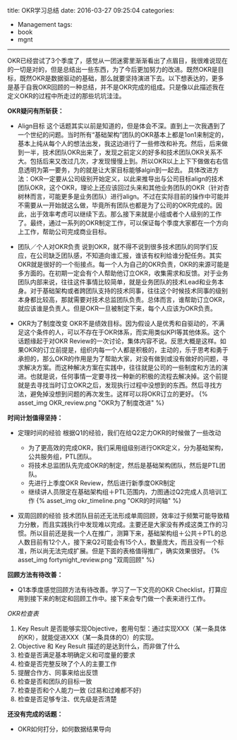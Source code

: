 title: OKR学习总结
date: 2016-03-27 09:25:04
categories:
- Management
tags:
- book
- mgnt
---

OKR已经尝试了3个季度了，感觉从一团迷雾里渐渐看出了点眉目，我很难说现在的一切是对的，但是总结出一些东西，为了今后更加努力的改进。既然OKR是目标，既然OKR是数据驱动的基础，那么就要坚持演进下去。以下想表达的，更多是基于自我OKR回顾的一种总结，并不是OKR完成的组成。只是像以此描述我在定义OKR的过程中所走过的那些坑坑洼洼。

**OKR疑问有所斩获：**

+	Align目标
	这个话题其实以前是知道的，但是体会不深。直到上一次我遇到了一个世纪的问题。当时所有“基础架构”团队的OKR基本上都是1on1来制定的，基本上纯从每个人的想法出发，我这边进行了一些修改和补充。然后，后来做到一半，技术团队OKR出来了，发现之前定义的好多和技术团队OKR关系不大。包括后来又改过几次，才发现慢慢上到。所以OKR以上上下下做做右右信息透明为第一要务，为的就是让大家目标能够algin到一起去。
	具体改进方法：OKR一定要从公司级别开始定义，以此来推导出与公司目标align的技术团队OKR，这个OKR，理论上还应该回过头来和其他业务团队的OKR（针对杏树林而言，可能更多是业务团队）进行align。不过在实际目前的操作中可能并不需要从一开始就这么做，毕竟所有团队也都是为了公司的OKR完成的。因此，出于效率考虑可以继续下去。那么接下来就是小组或者个人级别的工作了。最终，通过一系列的OKR制定工作，可以保证每个季度大家都在一个方向上工作，帮助公司完成商业目标。	
	
+	团队／个人对OKR负责
	说到OKR，就不得不说到很多技术团队的同学们反应，在公司缺乏团队感，不知道向谁汇报，谁该有权利给谁分配任务。其实OKR就是很好的一个衔接点。每一个人为自己的OKR负责，OKR的来源可能是多方面的。在初期一定会有个人帮助他订立OKR，收集需求和反馈。对于业务团队内部来说，往往这件事情比较简单，就是业务团队的技术Lead和业务本身。对于基础架构或者跨团队支持的技术同事，往往这个时候技术同事的级别本身都比较高，那就需要对技术总监团队负责。总体而言，谁帮助订立OKR，就应该谁是负责人。但是OKR一旦被制定下来，每个人应该为OKR负责。
	
+	OKR为了制度改变
	OKR不是绩效目标。因为假设人是优秀和自驱动的，不满足这个条件的人，可以不存在于OKR体系，而实用类似KPI等其他体系。这个话题缘起于对OKR Review的一次讨论，集体内容不说。反思大概是这样。如果OKR的订立前提是，组织内每一个人都是积极的，主动的，乐于思考和勇于承担的，那么OKR的作用是为了帮助大家，对没有做到或没有做好的问题，寻求解决方案。而这种解决方案在实践中，往往就是公司的一些制度和方法的演进。也就是说，任何事情一定要寻找一种新的积极的流程去解决掉。这个前提就是去寻找当时订立OKR之后，发现执行过程中没想到的东西。然后寻找方法，避免掉没想到问题的再次发生。这样可以将OKR订立的更好。
	{% asset_img OKR_review.png "OKR为了制度改进" %}


**时间计划值得坚持：**

+	定理时间的经验
	根据Q1的经验，我们在给Q2定力OKR的时候做了一些改动
	*	为了更高效的完成OKR，我们采用组级别进行OKR定义，分为基础架构，公共服务组，PTL团队。
	*	将技术总监团队先完成OKR的制定，然后是基础架构团队，然后是PTL团队。
	*	先进行上季度OKR Review，然后进行新季度OKR制定
	*	继续讲人员限定在基础架构组＋PTL范围内，力图通过Q2完成人员培训工作
	{% asset_img okr_timeline.png "OKR的时间轴" %}

+	双周回顾的经验
	技术团队目前还无法形成单周回顾，效率过于频繁可能导致精力分散，而且实践执行中发现难以完成。主要还是大家没有养成这类工作的习惯。所以目前还是我一个人在推广，测算下来，基础架构组＋公共＋PTL的总人数目前有12个人，接下来Q2可能会有15个人，数量庞大，而且没有一个标准，所以尚无法完成扩展。但是下面的表格值得推广，确实效果很好。
	{% asset_img fortynight_review.png "双周回顾" %}
	

**回顾方法有待改善：**

+	Q1本季度感觉回顾方法有待改善。学习了一下文亮的OKR Checklist，打算应用到接下来的制定和回顾工作中。接下来会专门做一个表来进行工作。

_OKR检查表_

1.	Key Result 是否能够实现Objective，套用句型：通过实现XXX（某一条具体的KR），就能促进XXX（某一条具体的O）的实现。
2.	Objective 和 Key Result 描述的是达到什么，而非做了什么
3.	检查是否满足基本明确定义和可度量的要求
4.	检查是否完整反映了个人的主要工作
5.	提醒合作方、同事来给出反馈
6.	检查是否和团队的目标一致
7.	检查是否和个人能力一致 (过易和过难都不好)
8.	检查是否足够专注、优先级是否清楚

**还没有完成的话题：**

*	OKR如何打分，如何数据结果导向